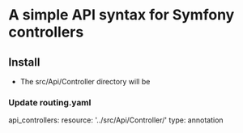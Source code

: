 # A simple API syntax for Symfony controllers

## Install

- The src/Api/Controller directory will be 

### Update routing.yaml

api_controllers:
    resource: '../src/Api/Controller/'
    type: annotation
